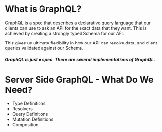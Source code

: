 # What is GraphQL?

GraphQL is a spec that describes a declarative query language that our clients can use to ask an API for the exact data that they want. This is achieved by creating a strongly typed Schema for our API.

This gives us ultimate flexibility in how our API can resolve data, and client queries validated against our Schema.

##### GraphQL is just a spec. There are several implementations of GraphQL.


# Server Side GraphQL - What Do We Need?
  * Type Definitions
  * Resolvers
  * Query Definitions
  * Mutation Definitions
  * Composition

